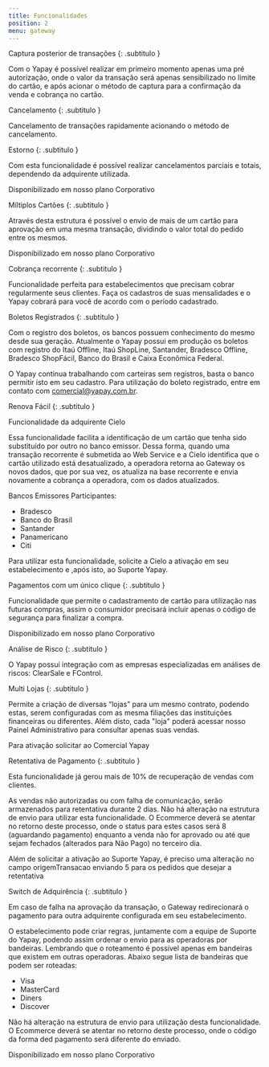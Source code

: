 ```yaml
---
title: Funcionalidades
position: 2
menu: gateway
---
```


Captura posterior de transações
{: .subtitulo }

Com o Yapay é possível realizar em primeiro momento apenas uma pré autorização, onde o valor da transação será apenas sensibilizado no limite do cartão, e após acionar o método de captura para a confirmação da venda e cobrança no cartão.

Cancelamento
{: .subtitulo }

Cancelamento de transações rapidamente acionando o método de cancelamento.

Estorno
{: .subtitulo }

Com esta funcionalidade é possível realizar cancelamentos parciais e totais, dependendo da adquirente utilizada.

Disponibilizado em nosso plano Corporativo

Míltiplos Cartões
{: .subtitulo }

Através desta estrutura é possível o envio de mais de um cartão para aprovação em uma mesma transação, dividindo o valor total do pedido entre os mesmos.

Disponibilizado em nosso plano Corporativo

Cobrança recorrente
{: .subtitulo }

Funcionalidade perfeita para estabelecimentos que precisam cobrar regularmente seus clientes. Faça os cadastros de suas mensalidades e o Yapay cobrará para você de acordo com o período cadastrado.

Boletos Registrados
{: .subtitulo }

Com o registro dos boletos, os bancos possuem conhecimento do mesmo desde sua geração. Atualmente o Yapay possui em produção os boletos com registro do Itaú Offline, Itaú ShopLine, Santander, Bradesco Offline, Bradesco ShopFácil, Banco do Brasil e Caixa Econômica Federal.

O Yapay continua trabalhando com carteiras sem registros, basta o banco permitir isto em seu cadastro. Para utilização do boleto registrado, entre em contato com comercial@yapay.com.br.

Renova Fácil
{: .subtitulo }

Funcionalidade da adquirente Cielo

Essa funcionalidade facilita a identificação de um cartão que tenha sido substituído por outro no banco emissor. Dessa forma, quando uma transação recorrente é submetida ao Web Service e a Cielo identifica que o cartão utilizado está desatualizado, a operadora retorna ao Gateway os novos dados, que por sua vez, os atualiza na base recorrente e envia novamente a cobrança a operadora, com os dados atualizados.

Bancos Emissores Participantes:

* Bradesco
* Banco do Brasil
* Santander
* Panamericano
* Citi

Para utilizar esta funcionalidade, solicite a Cielo a ativação em seu estabelecimento e ,após isto, ao Suporte Yapay.

Pagamentos com um único clique
{: .subtitulo }

Funcionalidade que permite o cadastramento de cartão para utilização nas futuras compras, assim o consumidor precisará incluir apenas o código de segurança para finalizar a compra.

Disponibilizado em nosso plano Corporativo

Análise de Risco
{: .subtitulo }

O Yapay possui integração com as empresas especializadas em análises de riscos: ClearSale e FControl.

Multi Lojas
{: .subtitulo }

Permite a criação de diversas “lojas” para um mesmo contrato, podendo estas, serem configuradas com as mesma filiações das instituições financeiras ou diferentes. Além disto, cada "loja" poderá acessar nosso Painel Administrativo para consultar apenas suas vendas.

Para ativação solicitar ao Comercial Yapay

Retentativa de Pagamento
{: .subtitulo }

Esta funcionalidade já gerou mais de 10% de recuperação de vendas com clientes.

As vendas não autorizadas ou com falha de comunicação, serão armazenados para retentativa durante 2 dias. Não há alteração na estrutura de envio para utilizar esta funcionalidade. O Ecommerce deverá se atentar no retorno deste processo, onde o status para estes casos será 8 (aguardando pagamento) enquanto a venda não for aprovado ou até que sejam fechados (alterados para Não Pago) no terceiro dia.

Além de solicitar a ativação ao Suporte Yapay, é preciso uma alteração no campo origemTransacao enviando 5 para os pedidos que desejar a retentativa

Switch de Adquirência
{: .subtitulo }

Em caso de falha na aprovação da transação, o Gateway redirecionará o pagamento para outra adquirente configurada em seu estabelecimento.

O estabelecimento pode criar regras, juntamente com a equipe de Suporte do Yapay, podendo assim ordenar o envio para as operadoras por bandeiras. Lembrando que o roteamento é possível apenas em bandeiras que existem em outras operadoras. Abaixo segue lista de bandeiras que podem ser roteadas:

* Visa
* MasterCard
* Diners
* Discover

Não há alteração na estrutura de envio para utilização desta funcionalidade. O Ecommerce deverá se atentar no retorno deste processo, onde o código da forma ded pagamento será diferente do enviado.

Disponibilizado em nosso plano Corporativo

